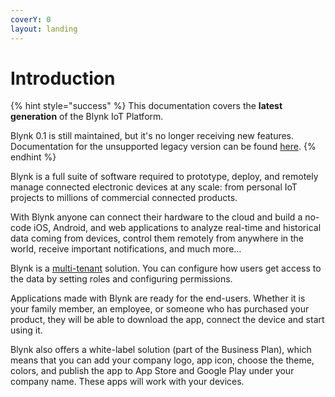 ```yaml
---
coverY: 0
layout: landing
---
```


# Introduction

{% hint style="success" %}
This documentation covers the **latest generation** of the Blynk IoT Platform.

Blynk 0.1 is still maintained, but it's no longer receiving new features. Documentation for the unsupported legacy version can be found [here](http://docs.blynk.cc).
{% endhint %}

Blynk is a full suite of software required to prototype, deploy, and remotely manage connected electronic devices at any scale: from personal IoT projects to millions of commercial connected products.

With Blynk anyone can connect their hardware to the cloud and build a no-code iOS, Android, and web applications to analyze real-time and historical data coming from devices, control them remotely from anywhere in the world, receive important notifications, and much more…

Blynk is a [multi-tenant](concepts/multi-tenant-tree-structure.md) solution. You can configure how users get access to the data by setting roles and configuring permissions.

Applications made with Blynk are ready for the end-users. Whether it is your family member, an employee, or someone who has purchased your product, they will be able to download the app, connect the device and start using it.

Blynk also offers a white-label solution (part of the Business Plan), which means that you can add your company logo, app icon, choose the theme, colors, and publish the app to App Store and Google Play under your company name. These apps will work with your devices.
